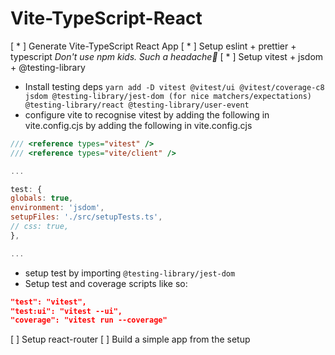 # Vite-TypeScript-React

[ * ] Generate Vite-TypeScript React App
[ * ] Setup eslint + prettier + typescript
    _Don't use npm kids. Such a headache🤕_
[ * ] Setup vitest + jsdom + @testing-library
- Install testing deps `yarn add -D vitest @vitest/ui @vitest/coverage-c8 jsdom @testing-library/jest-dom (for nice matchers/expectations) @testing-library/react @testing-library/user-event`
- configure vite to recognise vitest by adding the following in vite.config.cjs by adding the following in vite.config.cjs

```js
/// <reference types="vitest" />
/// <reference types="vite/client" />

...

test: {
globals: true,
environment: 'jsdom',
setupFiles: './src/setupTests.ts',
// css: true,
},

...

```
- setup test by importing `@testing-library/jest-dom`
- Setup test and coverage scripts like so:
```json
"test": "vitest",
"test:ui": "vitest --ui",
"coverage": "vitest run --coverage"
```

[ ] Setup react-router
[ ] Build a simple app from the setup